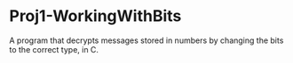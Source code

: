 # Proj1-WorkingWithBits
A program that decrypts messages stored in numbers by changing the bits to the correct type, in C. 
